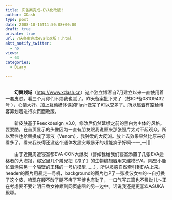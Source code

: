 ```yaml
---
title: 庆备案完成~EVA化改版！
author: XDash
type: post
date: 2008-10-16T11:50:08+00:00
draft: true
private: true
url: /庆备案完成eva化改版！.html
aktt_notify_twitter:
  - no
views:
  - 63
categories:
  - Diary

---
```

<div style="text-align: center">
  <img decoding="async" alt="" src="http://www.xdash.cn/attachments/month_0810/y20081016194814.JPG" />
</div>

<div style="">
  &nbsp;
</div>

<div>
  　　<strong>幻翼领域</strong>（<a href="http://www.xdash.cn">http://www.xdash.cn</a>）这个独立博客自7月建立以来一直使用着一套皮肤。看三个月你们不烦我也腻了。昨天备案批下来了（苏ICP备08109432号 ），心情大好。加上互动媒体课的Flash做完了可以交差了。所以趁着有空给博客筹划着进行次页面改版。
</div>

<div>
  &nbsp;
</div>

<div>
  　　新皮肤基于Reeckdesign_v3.0，修改后仍然延续之前的黑白为主体的风格。耍耍酷。在首页显示的头像因为一直有朋友跟我说原来那张照片太对不起观众，所以索性也给替换成了毒液（Venom），我钟爱的大反派。放上去效果果然比原来好看多了。看来我长得还没这个通体发黑突眼暴牙的超能疯子好啊～&mdash;_&mdash;|||
</div>

<div>
  &nbsp;
</div>

<div>
  　　由于近期周遭寝室都EVA CON大爆发（譬如我给我们寝室添置了几张EVA适格者的大海报，寝室里几个弟兄把《孢子》的生物编辑器用来建模EVA，隔壁小鹿忙着涂装另一个隔壁的王玮的一号机模型&hellip;&hellip;），所以灵感自然牵引到EVA上来。header的图片用暴走一号机，background的图片也P了一张凌波女神的～自打换了这个皮，咱现在腰不酸了腿不疼了写博也有劲了，一口气写五篇也不费劲儿～正在考虑要不要让明日香女神靠到网页底图的另一边中。话说我还是更喜欢ASUKA殿哪。
</div>

&nbsp;